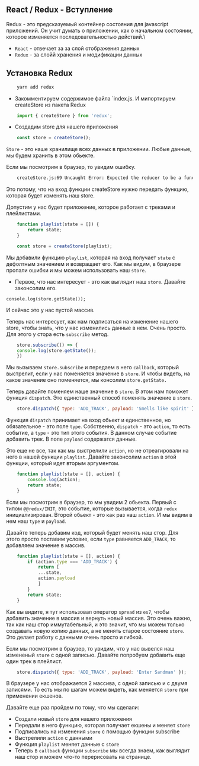 ## React / Redux - Вступление

 Redux - это предсказуемый контейнер состояния для javascript приложений. Он учит думать о приложении, как о начальном состоянии, которое изменяется последовательностью действий.\
 - `React` - отвечает за за слой отображения данных
 - `Redux` - за слойй хранения и модификации данных

## Установка Redux

```bash
    yarn add redux
```
- Закомментируем содержимое файла `index.js. И мипортируем createStore из пакета Redux

```js
    import { createStore } from 'redux';
```

- Создадим store для нашего приложения

```js
    const store = createStore();
```

`Store` - это наше хранилище всех данных в приложении. Любые данные, мы будем хранить в этом обьекте.

Если мы посмотрим в браузер, то увидим ошибку.

```bash
    createStore.js:69 Uncaught Error: Expected the reducer to be a function.
```
Это потому, что на вход функции createStore нужно передать функцию, которая будет изменять наш store.

Допустим у нас будет приложение, которое работает с треками и плейлистами.

```js
    function playlist(state = []) {
        return state;
    }

    const store = createStore(playlist);
```

Мы добавили функцию `playlist`, которая на вход получает `state` с дефолтным значением и возвращает его. Как мы видим, в браузере пропали ошибки и мы можем использовать наш `store`.

- Первое, что нас интересует - это как выглядит наш `store`. Давайте законсолим его.

`console.log(store.getState());`

И сейчас это у нас пустой массив.

Теперь нас интересует, как нам подписаться на изменение нашего store, чтобы знать, что у нас изменились данные в нем. Очень просто. Для этого у стора есть `subscribe` метод.

```js
    store.subscribe(() => {
    console.log(store.getState());
    })
```

Мы вызываем `store.subscribe` и передаем в него `callback`, который выстрелит, если у нас поменяется значение в `store`. И чтобы видеть, на какое значение оно поменяется, мы консолим `store.getState.`

Теперь давайте поменяем наше значение в `store`. В этом нам поможет функция `dispatch`. Это единственный способ поменять значение в `store`.

```js
    store.dispatch({ type: 'ADD_TRACK', payload: 'Smells like spirit' });
```
Функция `dispatch` принимает на вход обьект и единственное, но обязательное - это поле `type`. Собственно, `dispatch` - это `action`, то есть событие, а `type` - это тип этого события. В данном случае событие добавить трек. В поле `payload` содержатся данные.

Это еще не все, так как мы выстрелили `action`, но не отреагировали на него в нашей функции `playlist`. Давайте законсолим `action` в этой функции, который идет вторым аргументом.

```js
    function playlist(state = [], action) {
        console.log(action);
        return state;
    }
```

Если мы посмотрим в браузер, то мы увидим 2 обьекта. Первый с типом `@@redux/INIT`, это событие, которые вызывается, когда `redux` инициализирован. Второй обьект - это как раз наш `action`. И мы видим в нем наш `type` и `payload`.

Давайте теперь добавим код, который будет менять наш стор. Для этого просто поставим условие, если `type` равняется `ADD_TRACK`, то добавляем значение в массив.

```js
    function playlist(state = [], action) {
        if (action.type === 'ADD_TRACK') {
            return [
            ...state,
            action.payload
            ]
        }
        return state;
    }
```

Как вы видите, я тут использовал оператор `spread` из `es7`, чтобы добавить значение в массив и вернуть новый массив. Это очень важно, так как наш стор иммутабельный, и это значит, что мы можем только создавать новую копию данных, а не менять старое состояние `store`. Это делает работу с данными очень просто и гибкой.

Если мы посмотрим в браузер, то увидим, что у нас вывелся наш измененый `store` с одной записью. Давайте попробуем добавить еще один трек в плейлист.

```js
    store.dispatch({ type: 'ADD_TRACK', payload: 'Enter Sandman' });
```
В браузере у нас отображается 2 массива, с одной записью и с двумя записями. То есть мы по шагам можем видеть, как меняется `store` при применении екшенов.

Давайте еще раз пройдем по тому, что мы сделали:

- Создали новый `store` для нашего приложения
- Передали в него функцию, которая получает екшены и меняет `store`
- Подписались на изменения `store` с помощью функции subscribe
- Выстрелили `action` с данными
- Функция `playlist` меняет данные с `store`
- Теперь в `callback` функции `subscribe` мы всегда знаем, как выглядит наш стор и можем что-то перерисовать на странице.

